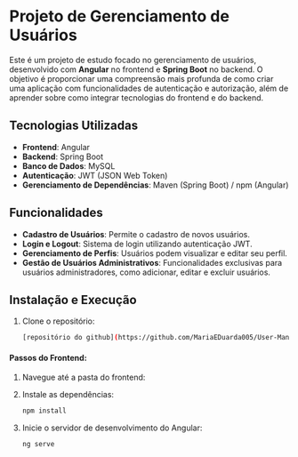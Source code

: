 # Projeto de Gerenciamento de Usuários

Este é um projeto de estudo focado no gerenciamento de usuários, desenvolvido com **Angular** no frontend e **Spring Boot** no backend. O objetivo é proporcionar uma compreensão mais profunda de como criar uma aplicação com funcionalidades de autenticação e autorização, além de aprender sobre como integrar tecnologias do frontend e do backend.

## Tecnologias Utilizadas

- **Frontend**: Angular
- **Backend**: Spring Boot
- **Banco de Dados**: MySQL
- **Autenticação**: JWT (JSON Web Token)
- **Gerenciamento de Dependências**: Maven (Spring Boot) / npm (Angular)

## Funcionalidades

- **Cadastro de Usuários**: Permite o cadastro de novos usuários.
- **Login e Logout**: Sistema de login utilizando autenticação JWT.
- **Gerenciamento de Perfis**: Usuários podem visualizar e editar seu perfil.
- **Gestão de Usuários Administrativos**: Funcionalidades exclusivas para usuários administradores, como adicionar, editar e excluir usuários.

## Instalação e Execução

1. Clone o repositório:
    ```bash
    [repositório do github](https://github.com/MariaEDuarda005/User-Management-System.git)
    ```

#### Passos do Frontend:

1. Navegue até a pasta do frontend:

2. Instale as dependências:
    ```bash
    npm install
    ```
3. Inicie o servidor de desenvolvimento do Angular:
    ```bash
    ng serve
    ```

